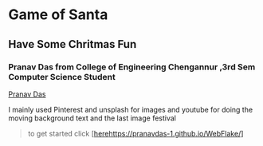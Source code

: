 # Game of Santa

## Have Some Chritmas Fun

### Pranav Das from College of Engineering Chengannur ,3rd Sem Computer Science Student 

[Pranav Das](https://github.com/Pranavdas-1)

I mainly used Pinterest and unsplash for images and youtube for doing the moving background text and the last image festival

> to get started click [[here](https://pranavdas-1.github.io/WebFlake/)https://pranavdas-1.github.io/WebFlake/]
